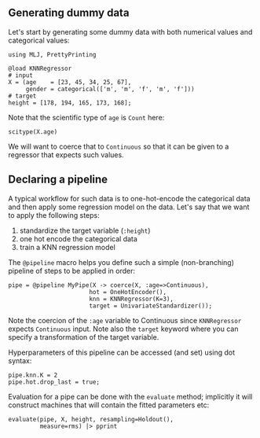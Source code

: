 <!--This file was generated, do not modify it.-->
## Generating dummy data

Let's start by generating some dummy data with both numerical values and categorical values:

```julia:ex1
using MLJ, PrettyPrinting

@load KNNRegressor
# input
X = (age    = [23, 45, 34, 25, 67],
     gender = categorical(['m', 'm', 'f', 'm', 'f']))
# target
height = [178, 194, 165, 173, 168];
```

Note that the scientific type of `age` is `Count` here:

```julia:ex2
scitype(X.age)
```

We will want to coerce that to `Continuous` so that it can be given to a regressor that expects such values.

## Declaring a pipeline

A typical workflow for such data is to one-hot-encode the categorical data and then apply some regression model on the data.
Let's say that we want to apply the following steps:
1. standardize the target variable (`:height`)
1. one hot encode the categorical data
1. train a KNN regression model

The `@pipeline` macro helps you define such a simple (non-branching) pipeline of steps to be applied in order:

```julia:ex3
pipe = @pipeline MyPipe(X -> coerce(X, :age=>Continuous),
                       hot = OneHotEncoder(),
                       knn = KNNRegressor(K=3),
                       target = UnivariateStandardizer());
```

Note the coercion of the `:age` variable to Continuous since `KNNRegressor` expects `Continuous` input.
Note also the `target` keyword where you can specify a transformation of the target variable.

Hyperparameters of this pipeline can be accessed (and set) using dot syntax:

```julia:ex4
pipe.knn.K = 2
pipe.hot.drop_last = true;
```

Evaluation for a pipe can be done with the `evaluate` method; implicitly it will construct machines that will contain the fitted parameters etc:

```julia:ex5
evaluate(pipe, X, height, resampling=Holdout(),
         measure=rms) |> pprint
```

